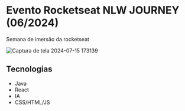 # Evento Rocketseat NLW JOURNEY (06/2024)

Semana de imersão da rocketseat

![Captura de tela 2024-07-15 173139](https://github.com/user-attachments/assets/5610a466-2483-4606-be6d-078fd2d7c8aa)

## Tecnologias
* Java
* React
* IA
* CSS/HTML/JS
